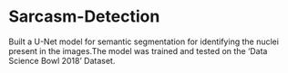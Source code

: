 # Sarcasm-Detection
Built a U-Net model for semantic segmentation for identifying the nuclei present in the images.The model was trained and tested on the ‘Data Science Bowl 2018’ Dataset.
